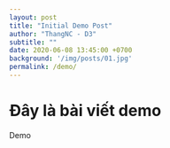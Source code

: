 ```yaml
---
layout: post
title: "Initial Demo Post"
author: "ThangNC - D3"
subtitle: ""
date: 2020-06-08 13:45:00 +0700
background: '/img/posts/01.jpg'
permalink: /demo/ 
---
```

<h1>Đây là bài viết demo</h1>
<p>Demo</p>
